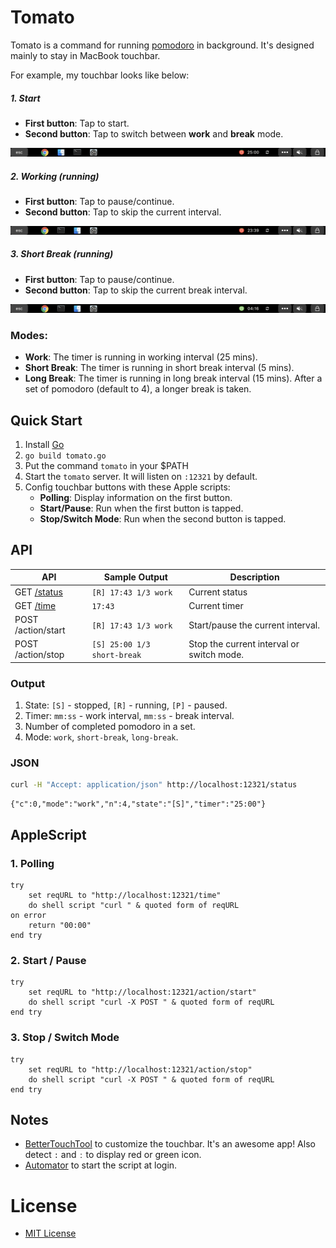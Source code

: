 # Tomato

Tomato is a command for running [pomodoro](https://en.wikipedia.org/wiki/Pomodoro_Technique) in background. It's designed mainly to stay in MacBook touchbar.

For example, my touchbar looks like below:

##### 1. Start

- **First button**: Tap to start.
- **Second button**: Tap to switch between **work** and **break** mode.

![Start](others/touchbar_1.png)

##### 2. Working (running)

- **First button**: Tap to pause/continue.
- **Second button**: Tap to skip the current interval.

![Working](others/touchbar_2.png)

##### 3. Short Break (running)

- **First button**: Tap to pause/continue.
- **Second button**: Tap to skip the current break interval.

![Short Break](others/touchbar_3.png)

### Modes:
- **Work**: The timer is running in working interval (25 mins).
- **Short Break**: The timer is running in short break interval (5 mins).
- **Long Break**: The timer is running in long break interval (15 mins). After a set of pomodoro (default to 4), a longer break is taken.

## Quick Start

1. Install [Go](https://golang.org/doc/install)
2. `go build tomato.go`
3. Put the command `tomato` in your $PATH
4. Start the `tomato` server. It will listen on `:12321` by default.
5. Config touchbar buttons with these Apple scripts:
    - **Polling**: Display information on the first button.
    - **Start/Pause**: Run when the first button is tapped.
    - **Stop/Switch Mode**: Run when the second button is tapped.

## API

| API                                         | Sample Output               |Description
|---------------------------------------------|-----------------------------|-----------
| GET [/status](http://localhost:12321/status)| `[R] 17:43 1/3 work`        | Current status
| GET [/time](http://localhost:12321/time)    | `17:43`                     | Current timer
| POST /action/start                          | `[R] 17:43 1/3 work`        | Start/pause the current interval.
| POST /action/stop                           | `[S] 25:00 1/3 short-break` | Stop the current interval or switch mode.

### Output

1. State: `[S]` - stopped, `[R]` - running, `[P]` - paused.
2. Timer: `mm:ss` - work interval, `mmːss` - break interval.
3. Number of completed pomodoro in a set.
4. Mode: `work`, `short-break`, `long-break`.

### JSON

```bash
curl -H "Accept: application/json" http://localhost:12321/status
```

```
{"c":0,"mode":"work","n":4,"state":"[S]","timer":"25:00"}
```

## AppleScript

### 1. Polling

```applescript
try
	set reqURL to "http://localhost:12321/time"
	do shell script "curl " & quoted form of reqURL
on error
	return "00:00"
end try
```

### 2. Start / Pause

```applescript
try
	set reqURL to "http://localhost:12321/action/start"
	do shell script "curl -X POST " & quoted form of reqURL
end try
```

### 3. Stop / Switch Mode

```applescript
try
	set reqURL to "http://localhost:12321/action/stop"
	do shell script "curl -X POST " & quoted form of reqURL
end try
```

## Notes

- [BetterTouchTool](https://www.boastr.net/) to customize the touchbar. It's an awesome app! Also detect `:` and `ː` to display red or green icon.
- [Automator](https://stackoverflow.com/questions/6442364/running-script-upon-login-mac) to start the script at login.

# License

- [MIT License](https://opensource.org/licenses/mit-license.php)
